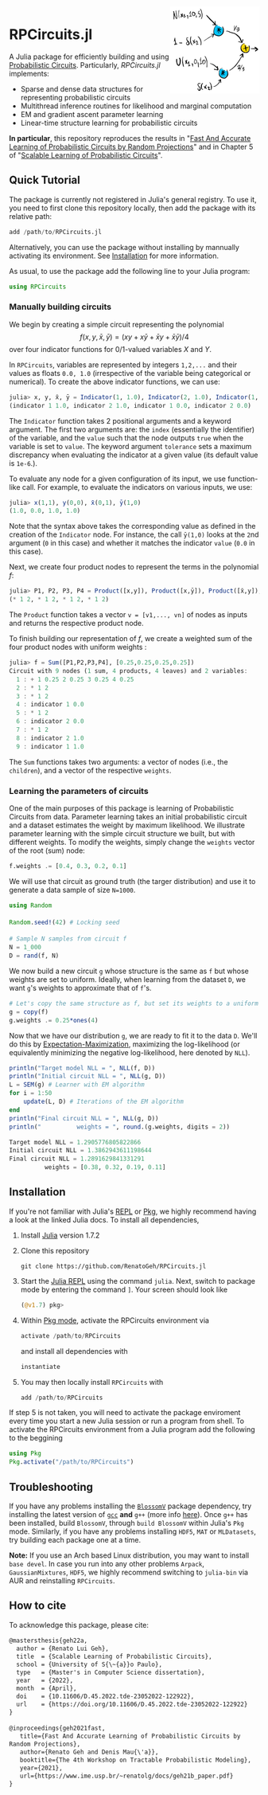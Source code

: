 <img align="right" width="180px" src="logo.png">

RPCircuits.jl
=============

A Julia package for efficiently building and using [Probabilistic Circuits][probcirc20]. Particularly,
*RPCircuits.jl* implements:

* Sparse and dense data structures for representing probabilistic circuits
* Multithread inference routines for likelihood and marginal computation   
* EM and gradient ascent parameter learning
* Linear-time structure learning for probabilistic circuits

**In particular**, this repository reproduces the results in "[Fast And Accurate
Learning of Probabilistic Circuits by Random Projections][link_article]" and in Chapter 5 of "[Scalable
Learning of Probabilistic Circuits][link_msc]".

[link_msc]: https://www.teses.usp.br/teses/disponiveis/45/45134/tde-23052022-122922/en.php
[link_article]: https://www.ime.usp.br/~renatolg/docs/geh21b_paper.pdf
[probcirc20]: http://starai.cs.ucla.edu/papers/ProbCirc20.pdf

## Quick Tutorial

The package is currently not registered in Julia's general registry. 
To use it, you need to first clone this repository locally, then add the package with its relative
path:
```julia
add /path/to/RPCircuits.jl
```

Alternatively, you can use the package without installing by mannually activating its environment. 
See [Installation](#installation) for more information.

As usual, to use the package add the following line to your Julia program:

```julia
using RPCircuits
```

### Manually building circuits

We begin by creating a simple circuit representing the polynomial
$$ f(x,y,\bar{x},\bar{y}) = (xy + x\bar{y} + \bar{x}y + \bar{x}\bar{y})/4 $$
over four indicator functions for 0/1-valued variables $X$ and $Y$.

In `RPCircuits`, variables are represented by integers `1,2,...` and their values as floats `0.0, 1.0` (irrespective of the variable being categorical or numerical). To create the above indicator functions, we can use:
```julia
julia> x, y, x̄, ȳ = Indicator(1, 1.0), Indicator(2, 1.0), Indicator(1, 0.0), Indicator(2, 0.0)
(indicator 1 1.0, indicator 2 1.0, indicator 1 0.0, indicator 2 0.0)
```
The `Indicator` function takes 2 positional arguments and a keyword argument. The first two
arguments are: the `index` (essentially the identifier) of the variable, and the `value` such that
the node outputs `true` when the variable is set to `value`. The keyword argument `tolerance` sets
a maximum discrepancy when evaluating the indicator at a given value (its default value is
`1e-6`.).

To evaluate any node for a given configuration of its input, we use function-like call. For example, 
to evaluate the indicators on various inputs, we use:
```julia
julia> x(1,1), y(0,0), x̄(0,1), ȳ(1,0)
(1.0, 0.0, 1.0, 1.0)
```
Note that the syntax above takes the corresponding value as defined in the creation of the `Indicator` node. 
For instance, the call `ȳ(1,0)` looks at the `2`nd argument (`0` in this case) and whether 
it matches the indicator `value` (`0.0` in this case). 

Next, we create four product nodes to represent the terms in the polynomial $f$:
```julia
julia> P1, P2, P3, P4 = Product([x,y]), Product([x,ȳ]), Product([x̄,y]), Product([x̄,ȳ])
(* 1 2, * 1 2, * 1 2, * 1 2)
```
The `Product` function takes a vector `v = [v1,..., vn]` of nodes as inputs and returns the respective product
node.

To finish building our representation of $f$, we create a weighted sum of the four product nodes with uniform weights :
```julia
julia> f = Sum([P1,P2,P3,P4], [0.25,0.25,0.25,0.25])
Circuit with 9 nodes (1 sum, 4 products, 4 leaves) and 2 variables:
  1 : + 1 0.25 2 0.25 3 0.25 4 0.25
  2 : * 1 2
  3 : * 1 2
  4 : indicator 1 0.0
  5 : * 1 2
  6 : indicator 2 0.0
  7 : * 1 2
  8 : indicator 2 1.0
  9 : indicator 1 1.0
```

The `Sum` functions takes two arguments: a vector of nodes (i.e., the `children`), and a vector of
the respective `weights`.

### Learning the parameters of circuits

One of the main purposes of this package is learning of Probabilistic Circuits from data. 
Parameter learning takes an initial probabilistic circuit and a dataset estimates the weight by maximum likelihood. 
We illustrate parameter learning with the simple circuit structure we built, but with different weights.
To modify the weights, simply change the `weights` vector of the root (sum) node:
```julia
f.weights .= [0.4, 0.3, 0.2, 0.1]
```
We will use that circuit as ground truth (the targer distribution) and use it to generate a data sample of size `N=1000`.
```julia
using Random

Random.seed!(42) # Locking seed

# Sample N samples from circuit f
N = 1_000
D = rand(f, N)
```

We now build a new circuit `g` whose structure is the same as `f` but whose weights are set
to uniform. Ideally, when learning from the dataset `D`, we want `g`'s weights to approximate that of `f`'s.
```julia
# Let's copy the same structure as f, but set its weights to a uniform
g = copy(f)
g.weights .= 0.25*ones(4)
```

Now that we have our distribution `g`, we are ready to fit it to the data `D`. We'll do this by
[Expectation-Maximization][em-spns], maximizing the log-likelihood (or equivalently minimizing the
negative log-likelihood, here denoted by `NLL`).

[em-spns]: https://ipa.iwr.uni-heidelberg.de/ipabib/Papers/Desana2016.pdf
```julia
println("Target model NLL = ", NLL(f, D))
println("Initial circuit NLL = ", NLL(g, D))
L = SEM(g) # Learner with EM algorithm
for i = 1:50
    update(L, D) # Iterations of the EM algorithm
end
println("Final circuit NLL = ", NLL(g, D))
println("          weights = ", round.(g.weights, digits = 2))
```
```julia
Target model NLL = 1.2905776805822866
Initial circuit NLL = 1.3862943611198644
Final circuit NLL = 1.2891629841331291
          weights = [0.38, 0.32, 0.19, 0.11]
```

## Installation

If you're not familiar with Julia's [REPL][repl_doc] or [Pkg][pkg_doc], we highly recommend having
a look at the linked Julia docs. To install all dependencies,

1. Install [Julia][julialang] version 1.7.2

2. Clone this repository
   ```
   git clone https://github.com/RenatoGeh/RPCircuits.jl
   ```

3. Start the [Julia REPL][repl_doc] using the command `julia`. Next, switch to package mode by
   entering the command `]`. Your screen should look like

   ```julia
   (@v1.7) pkg>
   ```

4. Within [Pkg mode][pkg_doc], activate the RPCircuits environment via 
   ```julia
   activate /path/to/RPCircuits
   ```
   and install all dependencies with
   ```julia
   instantiate
   ```

5. You may then locally install `RPCircuits` with
   ```julia
   add /path/to/RPCircuits
   ```

If step 5 is not taken, you will need to activate the package enviroment every time you start a new Julia session or 
run a program from shell. To activate the RPCircuits environment from a Julia program add the following to the beggining

```julia
using Pkg
Pkg.activate("/path/to/RPCircuits")
```

## Troubleshooting

If you have any problems installing the [`BlossomV`][blossomv] package dependency, try installing
the latest version of [`gcc`][gcc] **and** `g++` (more info [here][blossomv_build]). Once
`g++` has been installed, build `BlossomV`, through `build BlossomV` within Julia's `Pkg` mode.
Similarly, if you have any problems installing `HDF5`, `MAT` or `MLDatasets`, try building each
package one at a time.

**Note:** If you use an Arch based Linux distribution, you may want to install `base devel`. In
case you run into any other problems `Arpack`, `GaussianMixtures`, `HDF5`, we highly recommend
switching to `julia-bin` via AUR and reinstalling `RPCircuits`.

[julialang]: https://julialang.org/
[repl_doc]: https://docs.julialang.org/en/v1/stdlib/REPL/
[pkg_doc]: https://pkgdocs.julialang.org/v1
[blossomv]: https://github.com/mlewe/BlossomV.jl
[blossomv_build]: https://github.com/mlewe/BlossomV.jl#building
[gcc]: https://gcc.gnu.org/

## How to cite

To acknowledge this package, please cite:
```
@mastersthesis{geh22a,
  author = {Renato Lui Geh},
  title  = {Scalable Learning of Probabilistic Circuits},
  school = {University of S{\~{a}}o Paulo},
  type   = {Master's in Computer Science dissertation},
  year   = {2022},
  month  = {April},
  doi    = {10.11606/D.45.2022.tde-23052022-122922},
  url    = {https://doi.org/10.11606/D.45.2022.tde-23052022-122922}
}

@inproceedings{geh2021fast,
   title={Fast And Accurate Learning of Probabilistic Circuits by Random Projections},
   author={Renato Geh and Denis Mau{\'a}},
   booktitle={The 4th Workshop on Tractable Probabilistic Modeling},
   year={2021},
   url={https://www.ime.usp.br/~renatolg/docs/geh21b_paper.pdf}
}
```

